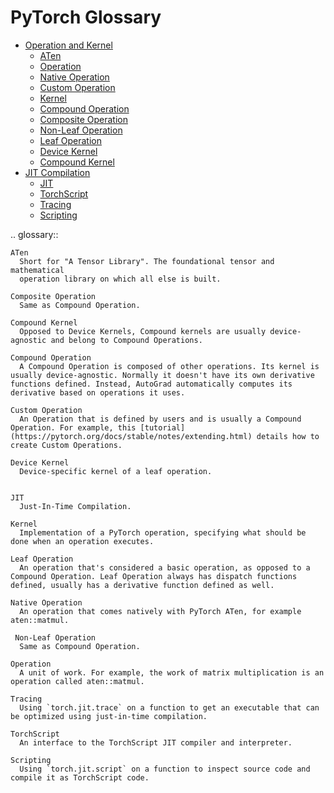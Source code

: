 # PyTorch Glossary

<!-- toc -->

- [Operation and Kernel](#operation-and-kernel)
  - [ATen](#aten)
  - [Operation](#operation)
  - [Native Operation](#native-operation)
  - [Custom Operation](#custom-operation)
  - [Kernel](#kernel)
  - [Compound Operation](#compound-operation)
  - [Composite Operation](#composite-operation)
  - [Non-Leaf Operation](#non-leaf-operation)
  - [Leaf Operation](#leaf-operation)
  - [Device Kernel](#device-kernel)
  - [Compound Kernel](#compound-kernel)
- [JIT Compilation](#jit-compilation)
  - [JIT](#jit)
  - [TorchScript](#torchscript)
  - [Tracing](#tracing)
  - [Scripting](#scripting)

<!-- tocstop -->

.. glossary::

    ATen
      Short for "A Tensor Library". The foundational tensor and mathematical
      operation library on which all else is built.
      
    Composite Operation
      Same as Compound Operation.
 
    Compound Kernel
      Opposed to Device Kernels, Compound kernels are usually device-agnostic and belong to Compound Operations.
      
    Compound Operation
      A Compound Operation is composed of other operations. Its kernel is usually device-agnostic. Normally it doesn't have its own derivative functions defined. Instead, AutoGrad automatically computes its derivative based on operations it uses.
      
    Custom Operation
      An Operation that is defined by users and is usually a Compound Operation. For example, this [tutorial](https://pytorch.org/docs/stable/notes/extending.html) details how to create Custom Operations.
 
    Device Kernel
      Device-specific kernel of a leaf operation.
               
               
    JIT
      Just-In-Time Compilation.
      
    Kernel
      Implementation of a PyTorch operation, specifying what should be done when an operation executes.

    Leaf Operation
      An operation that's considered a basic operation, as opposed to a Compound Operation. Leaf Operation always has dispatch functions defined, usually has a derivative function defined as well.
      
    Native Operation
      An operation that comes natively with PyTorch ATen, for example aten::matmul.
    
     Non-Leaf Operation
      Same as Compound Operation.
      
    Operation
      A unit of work. For example, the work of matrix multiplication is an operation called aten::matmul.
      
    Tracing
      Using `torch.jit.trace` on a function to get an executable that can be optimized using just-in-time compilation.

    TorchScript
      An interface to the TorchScript JIT compiler and interpreter.

    Scripting
      Using `torch.jit.script` on a function to inspect source code and compile it as TorchScript code.
